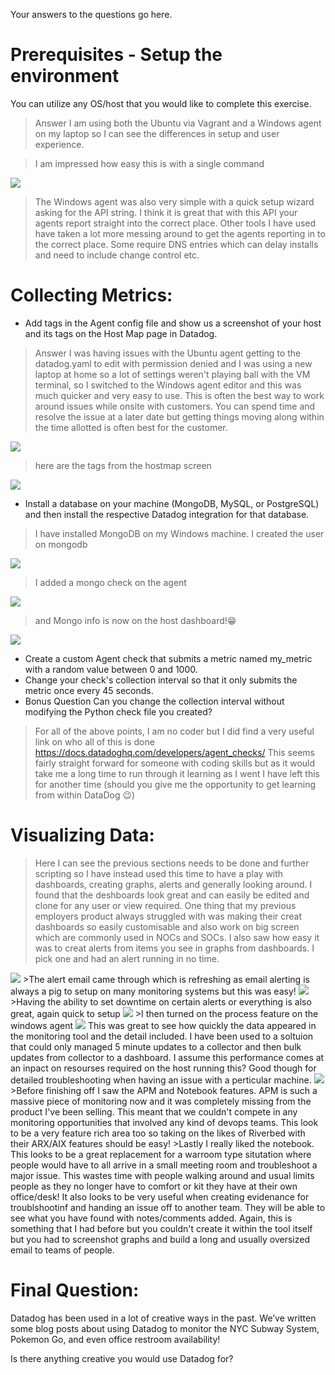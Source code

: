 Your answers to the questions go here.
# Prerequisites - Setup the environment
You can utilize any OS/host that you would like to complete this exercise. 
>Answer I am using both the Ubuntu via Vagrant and a Windows agent on my laptop so I can see the differences in setup and user experience.

>I am impressed how easy this is with a single command 

<img src="https://github.com/Rusk-Hill/Datadogscreenshots/blob/master/UbuntuAgentInstall.JPG" > 
  
>The Windows agent was also very simple with a quick setup wizard asking for the API string. I think it is great that with this API your agents report straight into the correct place. Other tools I have used have taken a lot more messing around to get the agents reporting in to the correct place. Some require DNS entries which can delay installs and need to include change control etc.

# Collecting Metrics:
* Add tags in the Agent config file and show us a screenshot of your host and its tags on the Host Map page in Datadog.
>Answer I was having issues with the Ubuntu agent getting to the datadog.yaml to edit with permission denied and I was using a new laptop at home so a lot of settings weren't playing ball with the VM terminal, so I switched to the Windows agent editor and this was much quicker and very easy to use. This is often the best way to work around issues while onsite with customers. You can spend time and resolve the issue at a later date but getting things moving along within the time allotted is often best for the customer. 

<img src="https://github.com/Rusk-Hill/Datadogscreenshots/blob/master/setting%20tagwingui.JPG" />

>here are the tags from the hostmap screen

<img src="https://github.com/Rusk-Hill/Datadogscreenshots/blob/master/HostmapTags.JPG" >

* Install a database on your machine (MongoDB, MySQL, or PostgreSQL) and then install the respective Datadog integration for that database.

>I have installed MongoDB on my Windows machine. I created the user on mongodb
<img src="https://github.com/Rusk-Hill/Datadogscreenshots/blob/master/mongocreatuser.JPG" >

>I added a mongo check on the agent
<img src="https://github.com/Rusk-Hill/Datadogscreenshots/blob/master/agentmongocheck.JPG" >

>and Mongo info is now on the host dashboard!😁
<img src="https://github.com/Rusk-Hill/Datadogscreenshots/blob/master/mongodashboard.JPG" >

* Create a custom Agent check that submits a metric named my_metric with a random value between 0 and 1000.
* Change your check's collection interval so that it only submits the metric once every 45 seconds.
* Bonus Question Can you change the collection interval without modifying the Python check file you created?
>For all of the above points, I am no coder but I did find a very useful link on who all of this is done
https://docs.datadoghq.com/developers/agent_checks/
>This seems fairly straight forward for someone with coding skills but as it would take me a long time to run through it learning as I went I have left this for another time (should you give me the opportunity to get learning from within DataDog 😉)

# Visualizing Data:

>Here I can see the previous sections needs to be done and further scripting so I have instead used this time to have a play with dashboards, creating graphs, alerts and generally looking around.
>I found that the deshboards look great and can easily be edited and clone for any user or view required. One thing that my previous employers product always struggled with was making their creat dashboards so easily customisable and also work on big screen which are commonly used in NOCs and SOCs.
>I also saw how easy it was to creat alerts from items you see in graphs from dashboards. I pick one and had an alert running in no time.
<img src="https://github.com/Rusk-Hill/Datadogscreenshots/blob/master/alertsetup.JPG" >
>The alert email came through which is refreshing as email alerting is always a pig to setup on many monitoring systems but this was easy!
<img src="https://github.com/Rusk-Hill/Datadogscreenshots/blob/master/alertemail.JPG" >
>Having the ability to set downtime on certain alerts or everything is also great, again quick to setup
<img src="https://github.com/Rusk-Hill/Datadogscreenshots/blob/master/downtime.JPG" >
>I then turned on the process feature on the windows agent
<img src="https://github.com/Rusk-Hill/Datadogscreenshots/blob/master/processconfig.JPG" >
This was great to see how quickly the data appeared in the monitoring tool and the detail included. I have been used to a soltuion that could only managed 5 minute updates to a collector and then bulk updates from collector to a dashboard. I assume this performance comes at an inpact on resourses required on the host running this? Good though for detailed troubleshooting when having an issue with a perticular machine.
<img src="https://github.com/Rusk-Hill/Datadogscreenshots/blob/master/processdash.JPG" >
>Before finishing off I saw the APM and Notebook features. APM is such a massive piece of monitoring now and it was completely missing from the product I've been selling. This meant that we couldn't compete in any monitoring opportunities that involved any kind of devops teams. This look to be a very feature rich area too so taking on the likes of Riverbed with their ARX/AIX features should be easy!
>Lastly I really liked the notebook. This looks to be a great replacement for a warroom type situtation where people would have to all arrive in a small meeting room and troubleshoot a major issue. This wastes time with people walking around and usual limits people as they no longer have to comfort or kit they have at their own office/desk! It also looks to be very useful when creating evidenance for troublshootinf and handing an issue off to another team. They will be able to see what you have found with notes/comments added. Again, this is something that I had before but you couldn't create it within the tool itself but you had to screenshot graphs and build a long and usually oversized email to teams of people.


# Final Question:
Datadog has been used in a lot of creative ways in the past. We’ve written some blog posts about using Datadog to monitor the NYC Subway System, Pokemon Go, and even office restroom availability!

Is there anything creative you would use Datadog for?
